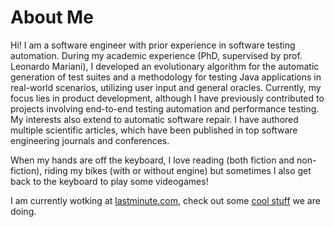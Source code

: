 # About Me

Hi! I am a software engineer with prior experience in software testing automation. During my academic experience (PhD, supervised by prof. Leonardo Mariani), I developed an evolutionary algorithm for the automatic generation of test suites and a methodology for testing Java applications in real-world scenarios, utilizing user input and general oracles. Currently, my focus lies in product development, although I have previously contributed to projects involving end-to-end testing automation and performance testing. My interests also extend to automatic software repair. I have authored multiple scientific articles, which have been published in top software engineering journals and conferences.

When my hands are off the keyboard, I love reading (both fiction and non-fiction), riding my bikes (with or without engine) but sometimes I also get back to the keyboard to play some videogames!

I am currently wotking at [lastminute.com](https://www.lastminute.com), check out some [cool stuff](https://technology.lastminute.com/) we are doing.